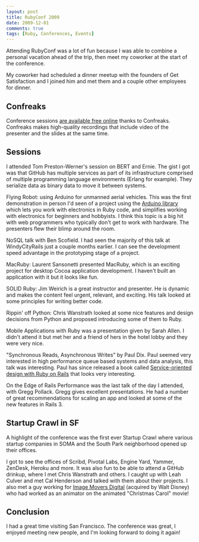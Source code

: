 ```yaml
---
layout: post
title: RubyConf 2009
date: 2009-12-01
comments: true
tags: [Ruby, Conferences, Events]
---
```


Attending RubyConf was a lot of fun because I was able to combine a personal vacation ahead of the trip, then meet my coworker at the start of the conference.

My coworker had scheduled a dinner meetup with the founders of Get Satisfaction and I joined him and met them and a couple other employees for dinner.

## Confreaks
Conference sessions [are available free online](http://rubyconf2009.confreaks.com/) thanks to Confreaks. Confreaks makes high-quality recordings that include video of the presenter and the slides at the same time.

## Sessions
I attended Tom Preston-Werner's session on BERT and Ernie. The gist I got was that GitHub has multiple services as part of its infrastructure comprised of multiple programming language environments (Erlang for example). They serialize data as binary data to move it between systems.

Flying Robot: using Arduino for unmanned aerial vehicles. This was the first demonstration in person I'd seen of a project using the [Arduino library](http://www.arduino.cc/) which lets you work with electronics in Ruby code, and simplifies working with electronics for beginners and hobbyists. I think this topic is a big hit with web programmers who typically don't get to work with hardware. The presenters flew their blimp around the room.

NoSQL talk with Ben Scofield. I had seen the majority of this talk at WindyCityRails just a couple months earlier. I can see the development speed advantage in the prototyping stage of a project.

MacRuby: Laurent Sansonetti presented MacRuby, which is an exciting project for desktop Cocoa application development. I haven't built an application with it but it looks like fun.

SOLID Ruby: Jim Weirich is a great instructor and presenter. He is dynamic and makes the content feel urgent, relevant, and exciting. His talk looked at some principles for writing better code.

Rippin' off Python: Chris Wanstrath looked at some nice features and design decisions from Python and proposed introducing some of them to Ruby.

Mobile Applications with Ruby was a presentation given by Sarah Allen. I didn't attend it but met her and a friend of hers in the hotel lobby and they were very nice. 

"Synchronous Reads, Asynchronous Writes" by Paul Dix. Paul seemed very interested in high performance queue based systems and data analysis, this talk was interesting. Paul has since released a book called [Service-oriented design with Ruby on Rails](http://www.amazon.com/Service-Oriented-Design-Rails-Addison-Wesley-Professional/dp/0321659368/ref=sr_1_1?ie=UTF8&s=books&qid=1285179039&sr=8-1) that looks very interesting.

On the Edge of Rails Performance was the last talk of the day I attended, with Gregg Pollack. Gregg gives excellent presentations. He had a number of great recommendations for scaling an app and looked at some of the new features in Rails 3.

## Startup Crawl in SF
A highlight of the conference was the first ever Startup Crawl where various startup companies in SOMA and the South Park neighborhood opened up their offices. 

I got to see the offices of Scribd, Pivotal Labs, Engine Yard, Yammer, ZenDesk, Heroku and more. It was also fun to be able to attend a GitHub drinkup, where I met Chris Wanstrath and others. I caught up with Leah Culver and met Cal Henderson and talked with them about their projects. I also met a guy working for [Image Movers Digital](http://en.wikipedia.org/wiki/ImageMovers_Digital) (acquired by Walt Disney) who had worked as an animator on the animated "Christmas Carol" movie!

## Conclusion
I had a great time visiting San Francisco. The conference was great, I enjoyed meeting new people, and I'm looking forward to doing it again!
